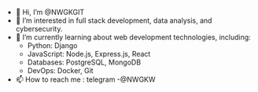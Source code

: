 - 👋 Hi, I’m @NWGKGIT
- 👀 I’m interested in full stack development, data analysis, and cybersecurity.
- 🌱 I’m currently learning about web development technologies, including:
    - Python: Django
    - JavaScript: Node.js, Express.js, React
    - Databases: PostgreSQL, MongoDB
    - DevOps: Docker, Git
- 📫 How to reach me : telegram -@NWGKW

<!---
NWGKGIT/NWGKGIT is a ✨ special ✨ repository because its `README.md` (this file) appears on your GitHub profile.
You can click the Preview link to take a look at your changes.
--->
